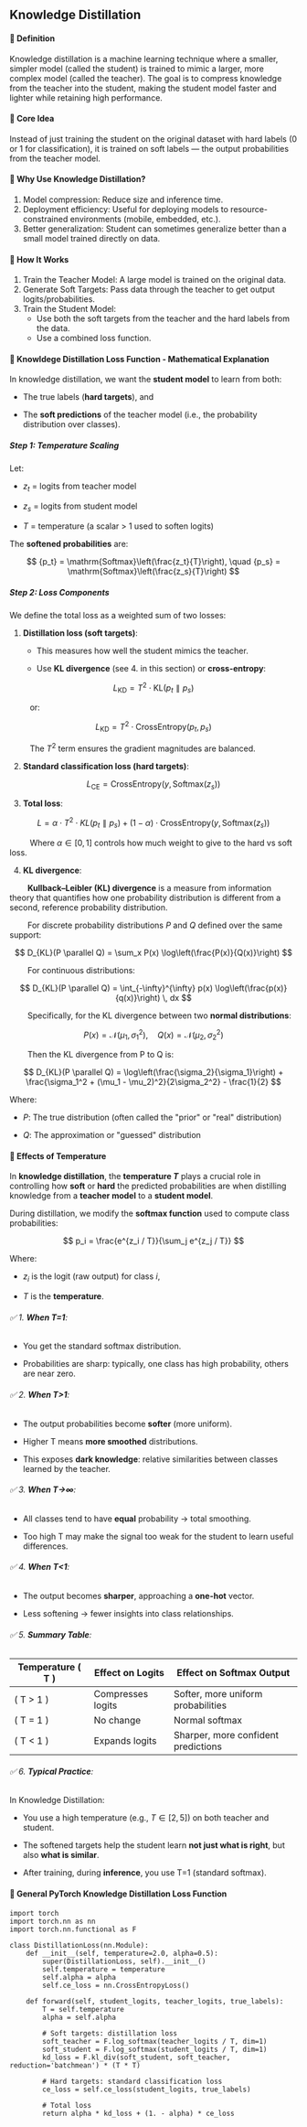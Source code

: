 ## Knowledge Distillation

#### 📌 Definition

Knowledge distillation is a machine learning technique where a smaller, simpler model (called the student) is trained to mimic a larger, more complex model (called the teacher). The goal is to compress knowledge from the teacher into the student, making the student model faster and lighter while retaining high performance.

#### 📌 Core Idea

Instead of just training the student on the original dataset with hard labels (0 or 1 for classification), it is trained on soft labels — the output probabilities from the teacher model.

#### 📌 Why Use Knowledge Distillation?

1. Model compression: Reduce size and inference time.
2. Deployment efficiency: Useful for deploying models to resource-constrained environments (mobile, embedded, etc.).
3. Better generalization: Student can sometimes generalize better than a small model trained directly on data.

#### 📌 How It Works

1. Train the Teacher Model: A large model is trained on the original data.
2. Generate Soft Targets: Pass data through the teacher to get output logits/probabilities.
3. Train the Student Model:
   - Use both the soft targets from the teacher and the hard labels from the data.
   - Use a combined loss function.

#### 📌 Knowldege Distillation Loss Function - Mathematical Explanation

In knowledge distillation, we want the **student model** to learn from both:

- The true labels (**hard targets**), and

- The **soft predictions** of the teacher model (i.e., the probability distribution over classes).

##### Step 1: Temperature Scaling

Let:

- $z_t$ = logits from teacher model

- $z_s$ = logits from student model

- $T$ = temperature (a scalar > 1 used to soften logits)

The **softened probabilities** are:

$$
{p_t} = \mathrm{Softmax}\left(\frac{z_t}{T}\right), \quad {p_s} = \mathrm{Softmax}\left(\frac{z_s}{T}\right)
$$

##### Step 2: Loss Components

We define the total loss as a weighted sum of two losses:

1. **Distillation loss (soft targets)**:
   
   - This measures how well the student mimics the teacher.
   
   - Use **KL divergence** (see 4. in this section) or **cross-entropy**:

$$
L_{\mathrm{KD}} = T^2 \cdot \mathrm{KL}(p_t \parallel p_s)
$$

             or:

$$
L_{\mathrm{KD}} = T^2 \cdot \mathrm{CrossEntropy}(p_t, p_s)
$$

          The $T^2$ term ensures the gradient magnitudes are balanced.

2. **Standard classification loss (hard targets)**:

$$
L_{\mathrm{CE}} = \mathrm{CrossEntropy}(y, \mathrm{Softmax}(z_s))
$$

3. **Total loss**:

$$
L =  \alpha \cdot T^2 \cdot KL(p_t \parallel p_s) + (1 - \alpha) \cdot \mathrm{CrossEntropy}(y, \mathrm{Softmax}(z_s))
$$

          Where $α∈[0,1]$ controls how much weight to give to the hard vs soft loss.

4. **KL divergence**:

        **Kullback–Leibler (KL) divergence** is a measure from information theory that quantifies how one probability distribution is different from a second, reference probability distribution.

        For discrete probability distributions $P$ and $Q$ defined over the same support:

$$
D_{KL}(P \parallel Q) = \sum_x P(x) \log\left(\frac{P(x)}{Q(x)}\right)
$$

        For continuous distributions:

$$
D_{KL}(P \parallel Q) = \int_{-\infty}^{\infty} p(x) \log\left(\frac{p(x)}{q(x)}\right) \, dx
$$

        Specifically, for the KL divergence between two **normal distributions**:

$$
P(x) = \mathcal{N}(\mu_1, \sigma_1^2), \quad Q(x) = \mathcal{N}(\mu_2, \sigma_2^2)
$$

        Then the KL divergence from P to Q is:

$$
D_{KL}(P \parallel Q) = \log\left(\frac{\sigma_2}{\sigma_1}\right) + \frac{\sigma_1^2 + (\mu_1 - \mu_2)^2}{2\sigma_2^2} - \frac{1}{2}
$$

Where:

- $P$: The true distribution (often called the "prior" or "real" distribution)

- $Q$: The approximation or "guessed" distribution

#### 📌 Effects of Temperature

In **knowledge distillation**, the **temperature $T$** plays a crucial role in controlling how **soft** or **hard** the predicted probabilities are when distilling knowledge from a **teacher model** to a **student model**.

During distillation, we modify the **softmax function** used to compute class probabilities:

$$
p_i = \frac{e^{z_i / T}}{\sum_j e^{z_j / T}}
$$

Where:

- $z_i$ is the logit (raw output) for class $i$,

- $T$ is the **temperature**.

###### ✅ 1. **When T=1**:

- You get the standard softmax distribution.

- Probabilities are sharp: typically, one class has high probability, others are near zero.

###### ✅ 2. **When T>1**:

- The output probabilities become **softer** (more uniform).

- Higher T means **more smoothed** distributions.

- This exposes **dark knowledge**: relative similarities between classes learned by the teacher.

###### ✅ 3. **When T→∞**:

- All classes tend to have **equal** probability → total smoothing.

- Too high T may make the signal too weak for the student to learn useful differences.

###### ✅ 4. **When T<1**:

- The output becomes **sharper**, approaching a **one-hot** vector.

- Less softening → fewer insights into class relationships.

###### ✅ 5. **Summary Table**:

| Temperature \( T \) | Effect on Logits  | Effect on Softmax Output            |
| ------------------- | ----------------- | ----------------------------------- |
| \( T > 1 \)         | Compresses logits | Softer, more uniform probabilities  |
| \( T = 1 \)         | No change         | Normal softmax                      |
| \( T < 1 \)         | Expands logits    | Sharper, more confident predictions |

###### ✅ 6. **Typical Practice**:

In Knowledge Distillation:

- You use a high temperature (e.g., $T∈[2,5]$) on both teacher and student.

- The softened targets help the student learn **not just what is right**, but also **what is similar**.

- After training, during **inference**, you use T=1 (standard softmax).

#### 📌 General PyTorch Knowledge Distillation Loss Function

```
import torch
import torch.nn as nn
import torch.nn.functional as F

class DistillationLoss(nn.Module):
    def __init__(self, temperature=2.0, alpha=0.5):
        super(DistillationLoss, self).__init__()
        self.temperature = temperature
        self.alpha = alpha
        self.ce_loss = nn.CrossEntropyLoss()

    def forward(self, student_logits, teacher_logits, true_labels):
        T = self.temperature
        alpha = self.alpha

        # Soft targets: distillation loss
        soft_teacher = F.log_softmax(teacher_logits / T, dim=1)
        soft_student = F.log_softmax(student_logits / T, dim=1)
        kd_loss = F.kl_div(soft_student, soft_teacher, reduction='batchmean') * (T * T)

        # Hard targets: standard classification loss
        ce_loss = self.ce_loss(student_logits, true_labels)

        # Total loss
        return alpha * kd_loss + (1. - alpha) * ce_loss
```

